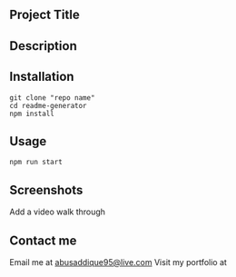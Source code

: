 ## Project Title

## Description

## Installation

```
git clone "repo name"
cd readme-generator
npm install
```

## Usage

```
npm run start
```

## Screenshots

Add a video walk through

## Contact me

Email me at abusaddique95@live.com
Visit my portfolio at
